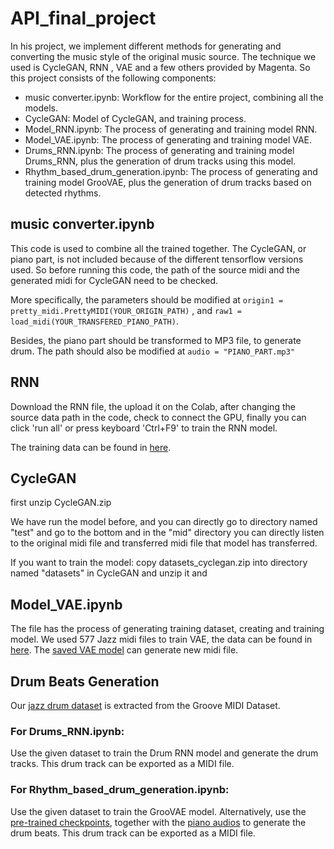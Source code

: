 # API_final_project
In his project, we implement different methods for generating and converting the music style of the original music source. The technique we used is CycleGAN, RNN , VAE  and a few others provided by Magenta. So this project consists of the following components:
* music converter.ipynb: Workflow for the entire project, combining all the models.
* CycleGAN: Model of CycleGAN, and training process.
* Model_RNN.ipynb: The process of generating and training model RNN.
* Model_VAE.ipynb: The process of generating and training model VAE.
* Drums_RNN.ipynb: The process of generating and training model Drums_RNN, plus the generation of drum tracks using this model.
* Rhythm_based_drum_generation.ipynb: The process of generating and training model GrooVAE, plus the generation of drum tracks based on detected rhythms.


## music converter.ipynb
This code is used to combine all the trained together. The CycleGAN, or piano part, is not included because of the different tensorflow versions used. So before running this code, the path of the source midi and the generated midi for CycleGAN need to be checked.

More specifically, the parameters should be modified at 
`origin1 = pretty_midi.PrettyMIDI(YOUR_ORIGIN_PATH)`
, and 
`raw1 = load_midi(YOUR_TRANSFERED_PIANO_PATH)`.

Besides, the piano part should be transformed to MP3 file, to generate drum. The path should also be modified at `audio = "PIANO_PART.mp3"`

## RNN
Download the RNN file, the upload it on the Colab, after changing the source data path in the code, check to connect the GPU, finally you can click 'run all' or press keyboard 'Ctrl+F9' to train the RNN model.

The training data can be found in [here](https://jazzomat.hfm-weimar.de/dbformat/dboverview.html).

## CycleGAN
first unzip CycleGAN.zip

We have run the model before, and you can directly go to directory named "test" and go to the bottom and in
the "mid" directory you can directly listen to the original midi file and transferred midi file that model has transferred.

If you want to train the model: 
copy datasets_cyclegan.zip into directory named "datasets" in CycleGAN and unzip it and 

## Model_VAE.ipynb
The file has the process of generating training dataset, creating and training model. We used 577 Jazz midi files to train VAE, the data can be found in [here](https://drive.google.com/file/d/1xksnOS46bODSO5KCXClWml62pFDMSVs2/view?usp=sharing). The [saved VAE model](https://drive.google.com/drive/folders/1SxSvm-Sb2oyRVAC6BfBhctF5h8qmLsWc?usp=sharing) can generate new midi file.



## Drum Beats Generation
Our [jazz drum dataset](https://drive.google.com/drive/folders/1yZLWngJaPGHvzYkk1-NpkQiJE5bJePuF?usp=share_link) is extracted from the Groove MIDI Dataset. 
### For Drums_RNN.ipynb:
Use the given dataset to train the Drum RNN model and generate the drum tracks. This drum track can be exported as a MIDI file.
### For Rhythm_based_drum_generation.ipynb:
Use the given dataset to train the GrooVAE model. 
Alternatively, use the [pre-trained checkpoints](https://drive.google.com/drive/folders/1dVZJJV39-RuQaWFAPgRLkGIJAmHTiKT6?usp=share_link), together with the [piano audios](https://drive.google.com/drive/folders/1e5Em3_YSPlXW3_IEvppskGIqBFwzllTY?usp=share_link) to generate the drum beats. This drum track can be exported as a MIDI file.

